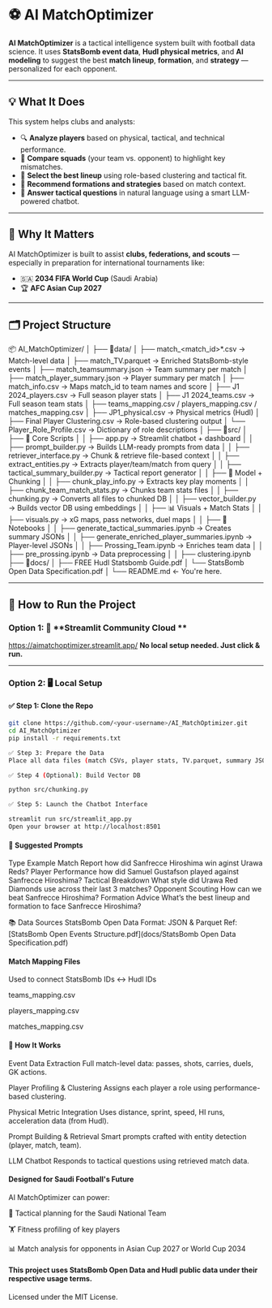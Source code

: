 # ⚽ AI MatchOptimizer

**AI MatchOptimizer** is a tactical intelligence system built with football data science. It uses **StatsBomb event data**, **Hudl physical metrics**, and **AI modeling** to suggest the best **match lineup**, **formation**, and **strategy** — personalized for each opponent.

---

## 💡 What It Does

This system helps clubs and analysts:
- 🔍 **Analyze players** based on physical, tactical, and technical performance.
- 🧠 **Compare squads** (your team vs. opponent) to highlight key mismatches.
- 🧬 **Select the best lineup** using role-based clustering and tactical fit.
- 📐 **Recommend formations and strategies** based on match context.
- 💬 **Answer tactical questions** in natural language using a smart LLM-powered chatbot.

---

## 🧠 Why It Matters

AI MatchOptimizer is built to assist **clubs, federations, and scouts** — especially in preparation for international tournaments like:
- 🇸🇦 **2034 FIFA World Cup** (Saudi Arabia)
- 🏆 **AFC Asian Cup 2027**

---

## 🗂️ Project Structure
📦 AI_MatchOptimizer/ 
│ ├── 📂data/ │
 ├── match_<match_id>*.csv → Match-level data │ 
 ├── match<id>_TV.parquet → Enriched StatsBomb-style events │ 
 ├── match<id>_team<name>summary.json → Team summary per match │
 ├── match<id>_player<name>_summary.json → Player summary per match │ 
 ├── match_info.csv → Maps match_id to team names and score │ 
 ├── J1 2024_players.csv → Full season player stats │ 
 ├── J1 2024_teams.csv → Full season team stats │ 
 ├── teams_mapping.csv / players_mapping.csv / matches_mapping.csv │ 
 ├── JP1_physical.csv → Physical metrics (Hudl) │ 
 ├── Final Player Clustering.csv → Role-based clustering output 
 │ └── Player_Role_Profile.csv → Dictionary of role descriptions │ 
 ├── 📂src/
│   ├── 📌 Core Scripts
│   │   ├── app.py                              → Streamlit chatbot + dashboard
│   │   ├── prompt_builder.py                   → Builds LLM-ready prompts from data
│   │   ├── retriever_interface.py              → Chunk & retrieve file-based context
│   │   ├── extract_entities.py                 → Extracts player/team/match from query
│   │   ├── tactical_summary_builder.py         → Tactical report generator
│
│   ├── 🧠 Model + Chunking
│   │   ├── chunk_play_info.py                  → Extracts key play moments
│   │   ├── chunk_team_match_stats.py           → Chunks team stats files
│   │   ├── chunking.py                         → Converts all files to chunked DB
│   │   ├── vector_builder.py                   → Builds vector DB using embeddings
│
│   ├── 📊 Visuals + Match Stats
│   │   ├── visuals.py                          → xG maps, pass networks, duel maps
│
│   ├── 📓 Notebooks
│   │   ├── generate_tactical_summaries.ipynb   → Creates summary JSONs
│   │   ├── generate_enriched_player_summaries.ipynb → Player-level JSONs
│   │   ├── Prossing_Team.ipynb                 → Enriches team data
│   │   ├── pre_prossing.ipynb                  → Data preprocessing
│   │   ├── clustering.ipynb  
 ├── 📂docs/ │ 
 ├── FREE Hudl Statsbomb Guide.pdf 
 │ └── StatsBomb Open Data Specification.pdf 
 │ └── README.md ← You're here.

 ---

## 🚀 How to Run the Project

### Option 1: 📡 **Streamlit Community Cloud **
https://aimatchoptimizer.streamlit.app/
**No local setup needed. Just click & run.**

---

### Option 2: 🖥️ Local Setup

#### ✅ Step 1: Clone the Repo

```bash
git clone https://github.com/<your-username>/AI_MatchOptimizer.git
cd AI_MatchOptimizer
pip install -r requirements.txt

✅ Step 3: Prepare the Data
Place all data files (match CSVs, player stats, TV.parquet, summary JSONs) inside the data/ folder.

✅ Step 4 (Optional): Build Vector DB

python src/chunking.py

✅ Step 5: Launch the Chatbot Interface

streamlit run src/streamlit_app.py
Open your browser at http://localhost:8501
```
#### 💬 Suggested Prompts
Type	                Example
Match Report	        how did Sanfrecce Hiroshima win aginst Urawa Reds?
Player Performance	    how did Samuel Gustafson played against Sanfrecce Hiroshima?
Tactical Breakdown	    What style did Urawa Red Diamonds use across their last 3 matches?
Opponent Scouting	    How can we beat Sanfrecce Hiroshima?
Formation Advice	    What’s the best lineup and formation to face Sanfrecce Hiroshima?

📚 Data Sources
StatsBomb Open Data
Format: JSON & Parquet
Ref: [StatsBomb Open Events Structure.pdf](docs/StatsBomb Open Data Specification.pdf)



#### Match Mapping Files
Used to connect StatsBomb IDs ↔ Hudl IDs

teams_mapping.csv

players_mapping.csv

matches_mapping.csv

#### 🎯 How It Works
Event Data Extraction
Full match-level data: passes, shots, carries, duels, GK actions.

Player Profiling & Clustering
Assigns each player a role using performance-based clustering.

Physical Metric Integration
Uses distance, sprint, speed, HI runs, acceleration data (from Hudl).

Prompt Building & Retrieval
Smart prompts crafted with entity detection (player, match, team).

LLM Chatbot
Responds to tactical questions using retrieved match data.

#### Designed for Saudi Football's Future
AI MatchOptimizer can power:

🧠 Tactical planning for the Saudi National Team

🏋️ Fitness profiling of key players

📊 Match analysis for opponents in Asian Cup 2027 or World Cup 2034

#### This project uses StatsBomb Open Data and Hudl public data under their respective usage terms.
Licensed under the MIT License.
